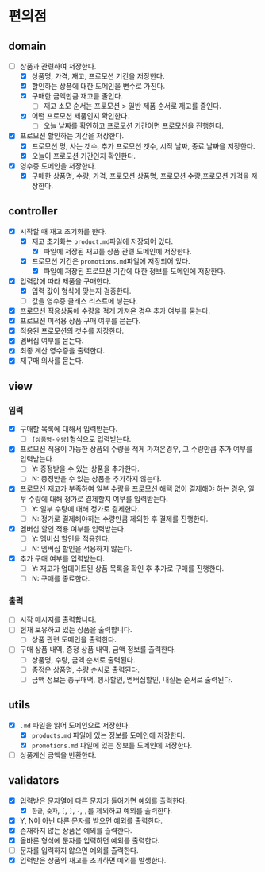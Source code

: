 # 편의점

## domain

- [ ] 상품과 관련하여 저장한다.
    - [x] 상품명, 가격, 재고, 프로모션 기간을 저장한다.
    - [x] 할인하는 상품에 대한 도메인을 변수로 가진다.
    - [x] 구매한 금액만큼 재고를 줄인다.
        - [ ] 재고 소모 순서는 프로모션 > 일반 제품 순서로 재고를 줄인다.
    - [x] 어떤 프로모션 제품인지 확인한다.
        - [ ] 오늘 날짜를 확인하고 프로모션 기간이면 프로모션을 진행한다.
- [x] 프로모션 할인하는 기간을 저장한다.
    - [x] 프로모션 명, 사는 갯수, 추가 프로모션 갯수, 시작 날짜, 종료 날짜을 저장한다.
    - [x] 오늘이 프로모션 기간인지 확인한다.
- [x] 영수증 도메인을 저장한다.
    - [x] 구매한 상품명, 수량, 가격, 프로모션 상품명, 프로모션 수량,프로모션 가격을 저장한다.

## controller

- [x] 시작할 때 재고 초기화를 한다.
    - [x] 재고 초기화는 `product.md`파일에 저장되어 있다.
        - [x] 파일에 저장된 재고를 상품 관련 도메인에 저장한다.
    - [x] 프로모션 기간은 `promotions.md`파일에 저장되어 있다.
        - [x] 파일에 저장된 프로모션 기간에 대한 정보를 도메인에 저장한다.
- [x] 입력값에 따라 제품을 구매한다.
    - [x] 입력 값이 형식에 맞는지 검증한다.
    - [ ] 값을 영수증 클래스 리스트에 넣는다.
- [x] 프로모션 적용상품에 수량을 적게 가져온 경우 추가 여부를 묻는다.
- [x] 프로모션 미적용 상품 구매 여부를 묻는다.
- [x] 적용된 프로모션의 갯수를 저장한다.
- [x] 멤버십 여부를 묻는다.
- [x] 최종 계산 영수증을 출력한다.
- [x] 재구매 의사를 묻는다.

## view

### 입력

- [x] 구매할 목록에 대해서 입력받는다.
    - [ ] `[상품명-수량]`형식으로 입력받는다.
- [x] 프로모션 적용이 가능한 상품의 수량을 적게 가져온경우, 그 수량만큼 추가 여부를 입력받는다.
    - [ ] Y: 증정받을 수 있는 상품을 추가한다.
    - [ ] N: 증정받을 수 있는 상품을 추가하지 않는다.
- [x] 프로모션 재고가 부족하여 일부 수량을 프로모션 해택 없이 결제해야 하는 경우, 일부 수량에 대해 정가로 결제할지 여부를 입력받는다.
    - [ ] Y: 일부 수량에 대해 정가로 결제한다.
    - [ ] N: 정가로 결제해야하는 수량만큼 제외한 후 결제를 진행한다.
- [x] 멤버십 할인 적용 여부를 입력받는다.
    - [ ] Y: 멤버십 할인을 적용한다.
    - [ ] N: 멤버십 할인을 적용하지 않는다.
- [x] 추가 구매 여부를 입력받는다.
    - [ ] Y: 재고가 업데이트된 상품 목록을 확인 후 추가로 구매를 진행한다.
    - [ ] N: 구매를 종료한다.

### 출력

- [ ] 시작 메시지를 출력합니다.
- [ ] 현재 보유하고 있는 상품을 출력합니다.
    - [ ] 상품 관련 도메인을 출력한다.
- [ ] 구매 상품 내역, 증정 상품 내역, 금액 정보를 출력한다.
    - [ ] 상품명, 수량, 금액 순서로 출력된다.
    - [ ] 증정은 상품명, 수량 순서로 출력된다.
    - [ ] 금액 정보는 총구매액, 행사할인, 멤버십할인, 내실돈 순서로 출력된다.

## utils

- [x] `.md` 파일을 읽어 도메인으로 저장한다.
    - [x] `products.md` 파일에 있는 정보를 도메인에 저장한다.
    - [x] `promotions.md` 파일에 있는 정보를 도메인에 저장한다.
- [ ] 상품계산 금액을 반환한다.

## validators

- [x] 입력받은 문자열에 다른 문자가 들어가면 예외를 출력한다.
    - [x] `한글`, `숫자`, `[`, `]`, `-`, `,`를 제외하고 예외를 출력한다.
- [x] Y, N이 아닌 다른 문자를 받으면 예외를 출력한다.
- [x] 존재하지 않는 상품은 예외를 출력한다.
- [x] 올바른 형식에 문자를 입력하면 예외를 출력한다.
- [ ] 문자를 입력하지 않으면 예외를 출력한다.
- [x] 입력받은 상품의 재고를 초과하면 예외를 발생한다.